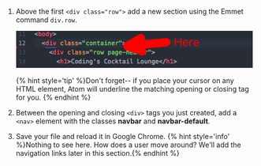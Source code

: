 
1. Above the first `<div class="row">` add a new section using the Emmet command `div.row`.

    ![](images/navInsert.png)

    {% hint style='tip' %}Don't forget-- if you place your cursor on any HTML element, Atom will underline the matching opening or closing tag for you. {% endhint %}

1. Between the opening and closing `<div>` tags you just created, add a `<nav>` element with the classes **navbar** and **navbar-default**.

1. Save your file and reload it in Google Chrome.
    {% hint style='info' %}Nothing to see here. How does a user move around? We'll add the navigation links later in this section.{% endhint %}
    
